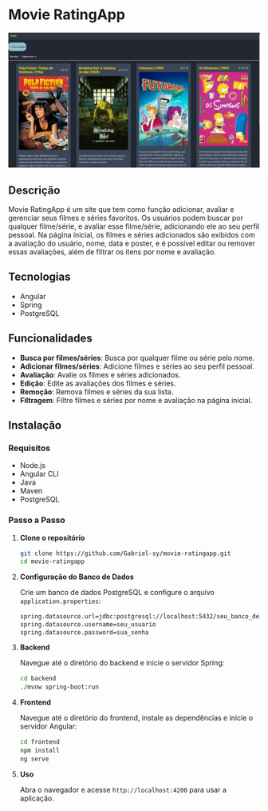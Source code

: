 # Movie RatingApp
![Imagem demo](demoImage.png)
## Descrição

Movie RatingApp é um site que tem como função adicionar, avaliar e gerenciar seus filmes e séries favoritos. Os usuários podem buscar por qualquer filme/série, e avaliar esse filme/série, adicionando ele ao seu perfil pessoal. Na página inicial, os filmes e séries adicionados são exibidos com a avaliação do usuário, nome, data e poster, e é possível editar ou remover essas avaliações, além de filtrar os itens por nome e avaliação.

## Tecnologias

- Angular
- Spring
- PostgreSQL

## Funcionalidades

- **Busca por filmes/séries**: Busca por qualquer filme ou série pelo nome.
- **Adicionar filmes/séries**: Adicione filmes e séries ao seu perfil pessoal.
- **Avaliação**: Avalie os filmes e séries adicionados.
- **Edição**: Edite as avaliações dos filmes e séries.
- **Remoção**: Remova filmes e séries da sua lista.
- **Filtragem**: Filtre filmes e séries por nome e avaliação na página inicial.

## Instalação

### Requisitos

- Node.js
- Angular CLI
- Java
- Maven
- PostgreSQL

### Passo a Passo

1. **Clone o repositório**

    ```bash
    git clone https://github.com/Gabriel-sy/movie-ratingapp.git
    cd movie-ratingapp
    ```

2. **Configuração do Banco de Dados**

    Crie um banco de dados PostgreSQL e configure o arquivo `application.properties`:

    ```properties
    spring.datasource.url=jdbc:postgresql://localhost:5432/seu_banco_de_dados
    spring.datasource.username=seu_usuario
    spring.datasource.password=sua_senha
    ```

3. **Backend**

    Navegue até o diretório do backend e inicie o servidor Spring:

    ```bash
    cd backend
    ./mvnw spring-boot:run
    ```

4. **Frontend**

    Navegue até o diretório do frontend, instale as dependências e inicie o servidor Angular:

    ```bash
    cd frontend
    npm install
    ng serve
    ```

5. **Uso**

    Abra o navegador e acesse `http://localhost:4200` para usar a aplicação.
